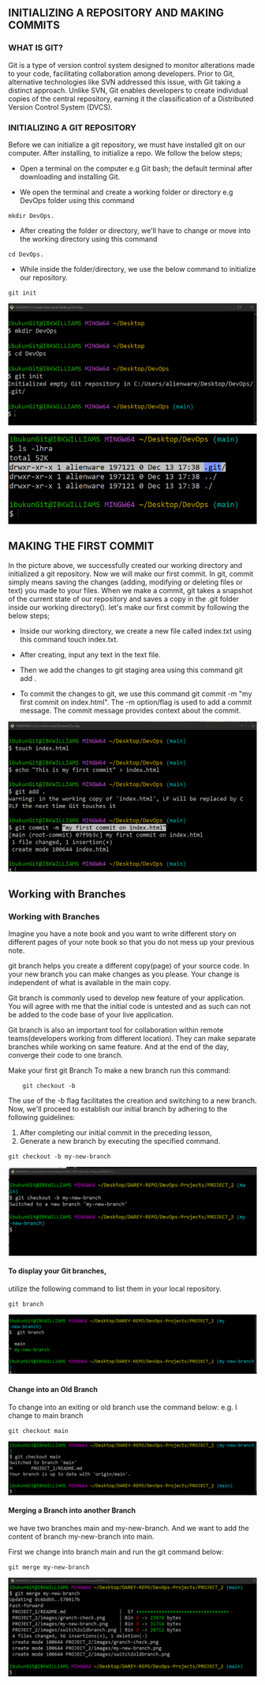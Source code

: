 ##  INITIALIZING A REPOSITORY AND MAKING COMMITS
### WHAT IS GIT?
Git is a type of version control system designed to monitor alterations made to your code, facilitating collaboration among developers. Prior to Git, alternative technologies like SVN addressed this issue, with Git taking a distinct approach. Unlike SVN, Git enables developers to create individual copies of the central repository, earning it the classification of a Distributed Version Control System (DVCS).

### INITIALIZING A GIT REPOSITORY
Before we can initialize a git repository, we must have installed git on our computer. After installing, to initialize a repo. We follow the below steps;

-   Open a terminal on the computer e.g Git bash; the default terminal after downloading and installing Git.

-   We open the terminal and create a working folder or directory e.g DevOps folder using this command 
```
mkdir DevOps.
```

-   After creating the folder or directory, we'll have to change or move into the working directory using this command 
```
cd DevOps.
```

-   While inside the folder/directory, we use the below command to initialize our repository.
```
git init
``` 
![Alt text](images/initialization.png)

![Alt text](images/git_repo.png)

##  MAKING THE FIRST COMMIT
In the picture above, we successfully created our working directory and initialized a git repository. Now we will make our first commit. In git, commit simply means saving the changes (adding, modifying or deleting files or text) you made to your files. When we make a commit, git takes a snapshot of the current state of our repository and saves a copy in the .git folder inside our working directory().
let's make our first commit by following the below steps;

-   Inside our working directory, we create a new file called index.txt using this command touch index.txt.

-   After creating, input any text in the text file.

-   Then we add the changes to git staging area using this command git add .

-   To commit the changes to git, we use this command git commit -m "my first commit on index.html". The -m option/flag is used to add a commit message. The commit message provides context about the commit.

![Alt text](images/first_commit.png)

 ## Working with Branches
### Working with Branches
Imagine you have a note book and you want to write different story on different pages of your note book so that you do not mess up your previous note.

git branch helps you create a different copy(page) of your source code. In your new branch you can make changes as you please. Your change is independent of
what is available in the main copy.

Git branch is commonly used to develop new feature of your application. You will agree with me that the initial code is untested and as such can not be added to
the code base of your live application.

Git branch is also an important tool for collaboration within remote teams(developers working from different location). They can make separate branches while
working on same feature. And at the end of the day, converge their code to one branch.

Make your first git Branch
To make a new branch run this command: 

```
    git checkout -b
```

The use of the -b flag facilitates the creation and switching to a new branch. Now, we'll proceed to establish our initial branch by adhering to the following guidelines:

1. After completing our initial commit in the preceding lesson,
2. Generate a new branch by executing the specified command.
```
git checkout -b my-new-branch
```

![Alt text](images/my-new-branch.png)
####    To display your Git branches, 
utilize the following command to list them in your local repository.
 
 ```
 git branch
 ```
![Alt text](images/granch-check.png)

####    Change into an Old Branch
To change into an exiting or old branch use the command below:
e.g. I change to main branch
```
git checkout main
```
![Alt text](images/switch2oldbranch.png)

#### Merging a Branch into another Branch
we have two branches main and my-new-branch. And we want to add the content of branch my-new-branch into main.

First we change into branch main and run the git command below:

```
git merge my-new-branch
```

![Alt text](images/mergeNew2old.png)